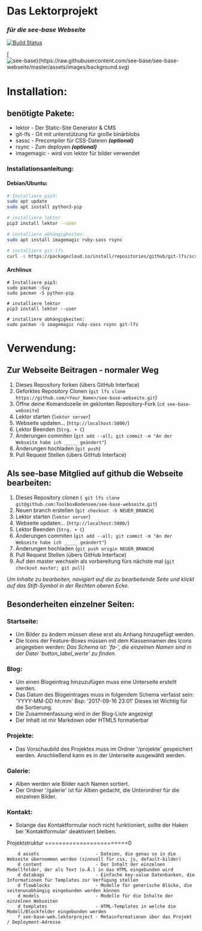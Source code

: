  Das Lektorprojekt
===================
### *für die see-base Webseite*

[![Build Status](https://travis-ci.org/see-base/see-base-webseite.svg?branch=master)](https://travis-ci.org/see-base/see-base-webseite)

[![see-base}(https://raw.githubusercontent.com/see-base/see-base-webseite/master/assets/images/background.svg)](https://see-base.de)

 Installation:
====================
    
 benötigte Pakete:
-------------------

 * lektor - Der Static-Site Generator & CMS
 * git-lfs - Git mit unterstützung für große binärblobs
 * sassc  - Precompiler für CSS-Dateien ***(optional)***
 * rsync  - Zum deployen ***(optional)***
 * imagemagic - wird von lektor für bilder verwendet

### Installationsanleitung:

#### Debian/Ubuntu:
```bash
# Installiere pip3:
sudo apt update
sudo apt install python3-pip

# installiere lektor
pip3 install lektor --user

# installiere abhängigkeiten:
sudo apt install imagemagic ruby-sass rsync

# installiere git-lfs
curl -s https://packagecloud.io/install/repositories/github/git-lfs/script.deb.sh | sudo bash
```

#### Archlinux
```
# Installiere pip3:
sudo pacman -Suy
sudo pacman -S python-pip

# installiere lektor
pip3 install lektor --user

# installiere abhängigkeiten:
sudo pacman -S imagemagic ruby-sass rsync git-lfs
```


 Verwendung:
==================

 Zur Webseite Beitragen - normaler Weg
------------------------

1.  Dieses Repository forken (übers GitHub Interface)
2.  Geforktes Repository Clonen (``git lfs clone https://github.com/<Your_Name>/see-base-webseite.git``)
3.  Öffne deine Komandozeile im geklonten Repository-Fork (``cd see-base-webseite``)
4.  Lektor starten (``lektor server``)
5.  Webseite updaten... (``http://localhost:5000/``)
6.  Lektor Beenden (``Strg. + C``)
7.  Änderungen commiten (``git add --all; git commit -m "An der Webseite habe ich _____ geändert"``)
8.  Änderungen hochladen (``git push``)
9.  Pull Request Stellen (übers GitHub Interface)

 Als see-base Mitglied auf github die Webseite bearbeiten:
-------------------------------------------------

1.  Dieses Repository clonen (`` git lfs clone git@github.com:ToolboxBodensee/see-base-webseite.git``)
2.  Neuen branch erstellen (``git checkout -b NEUER_BRANCH``)
4.  Lektor starten (``lektor server``)
5.  Webseite updaten... (``http://localhost:5000/``)
6.  Lektor Beenden (``Strg. + C``)
7.  Änderungen commiten (``git add --all; git commit -m "An der Webseite habe ich _____ geändert"``)
8.  Änderungen hochladen (``git push origin NEUER_BRANCH``)
9.  Pull Request Stellen (übers GitHub Interface)
10. Auf den master wechseln als vorbereitung fürs nächste mal (``git checkout master; git pull``)

    
  *Um Inhalte zu bearbeiten, navigiert auf die zu bearbeitende Seite und klickt auf das Stift-Symbol in der Rechten oberen Ecke.*

 Besonderheiten einzelner Seiten:
----------------------------------

###    Startseite:
* Um Bilder zu ändern müssen diese erst als Anhang hinzugefügt werden.
* Die Icons der Feature-Boxes müssen mit dem Klassennamen des Icons angegeben werden:
  *Das Schema ist: 'fa-<iconname>', die einzelnen Namen sind in der Datei 'button_label_werte' zu finden.*

###    Blog:
* Um einen Blogeintrag hinzuzufügen muss eine Unterseite erstellt werden.
* Das Datum des Blogeintrages muss in folgendem Schema verfasst sein: 'YYYY-MM-DD hh:mm'
	    Bsp: '2017-09-16 23:01'
	    Dieses ist Wichtig für die Sortierung.
* Die Zusammenfassung wird in der Blog-Liste angezeigt
* Der Inhalt ist mir Markdown oder HTML5 formatierbar

###    Projekte:
* Das Vorschaubild des Projektes muss im Ordner '/projekte' gespeichert werden.
	    Anschließend kann es in der Unterseite ausgewählt werden.

###    Galerie:
* Alben werden wie Bilder nach Namen sortiert.
* Der Ordner '/galerie' ist für Alben gedacht, die Unterordner für die einzelnen Bilder.

###    Kontakt:
* Solange das Kontaktformular noch nicht funktioniert, sollte der Haken bei 'Kontaktformular' deaktiviert bleiben.


 Projektstruktur
========================0

```
    d assets                     - Dateien, die genau so in die Webseite übernommen werden (sinnvoll für css, js, default-bilder)
    d content                    - Der Inhalt der einzelnen Modellfelder, der als Text (o.Ä.) in das HTML eingebunden wird
    d databags                   - Einfache key-value Datenbanken, die Informationen für Templates zur Verfügung stellen
    d flowblocks                 - Modelle für generische Blöcke, die seitenunabhängig eingebunden werden können
    d models                     - Modelle für die Inhalte der einzelnen Webseiten
    d templates                  - HTML-Templates in welche die Modell/Blockfelder eingebunden werden
    f see-base-web.lektorproject - Metainformationen über das Projekt / Deployment-Adresse
```


